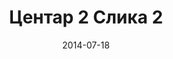 ---
layout: default
modal-id: 301
date: 2014-07-18
img: centar2/DSC_0346.JPG
alt: image-alt
store: Centar2
title: Центар 2 Слика 2
description: Intro LINQ is query language for C and VB introduced in .NET 3.5 and VS 2008. LINQ simplifies querying by offering one unified language to query different types of data sources. In order to use LINQ to query data source we need LINQ provider. Many providers are posted here and there is option to create our own providers, so basically you can query everything with the right provider. This means that a single query can be used to query data from DB, XML, lists etc.. Query SyntaxLINQ queries can be written in two basic ways.

---